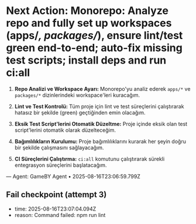 # Next Action: Monorepo: Analyze repo and fully set up workspaces (apps/*, packages/*), ensure lint/test green end-to-end; auto-fix missing test scripts; install deps and run ci:all

1. **Repo Analizi ve Workspace Ayarı:** Monorepo'yu analiz ederek `apps/*` ve `packages/*` dizinlerindeki workspace'leri kuracağım.

2. **Lint ve Test Kontrolü:** Tüm proje için lint ve test süreçlerini çalıştırarak hatasız bir şekilde (green) geçtiğinden emin olacağım.

3. **Eksik Test Script'lerini Otomatik Düzeltme:** Proje içinde eksik olan test script'lerini otomatik olarak düzelteceğim.

4. **Bağımlılıkların Kurulumu:** Proje bağımlılıklarını kurarak her şeyin doğru bir şekilde çalışmasını sağlayacağım.

5. **CI Süreçlerini Çalıştırma:** `ci:all` komutunu çalıştırarak sürekli entegrasyon süreçlerini başlatacağım.

— Agent: GameBY Agent • 2025-08-16T23:06:59.799Z


## Fail checkpoint (attempt 3)
- time: 2025-08-16T23:07:04.094Z
- reason: Command failed: npm run lint
